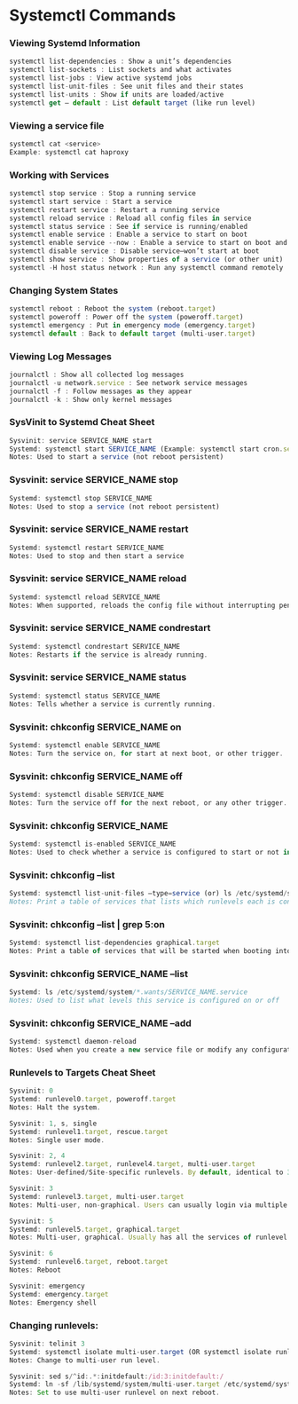 # Systemctl Commands
### Viewing Systemd Information
```javascript
systemctl list-dependencies : Show a unit’s dependencies
systemctl list-sockets : List sockets and what activates
systemctl list-jobs : View active systemd jobs
systemctl list-unit-files : See unit files and their states
systemctl list-units : Show if units are loaded/active
systemctl get – default : List default target (like run level)
```

### Viewing a service file
```javascript
systemctl cat <service>
Example: systemctl cat haproxy
```
### Working with Services
```javascript
systemctl stop service : Stop a running service
systemctl start service : Start a service
systemctl restart service : Restart a running service
systemctl reload service : Reload all config files in service
systemctl status service : See if service is running/enabled
systemctl enable service : Enable a service to start on boot
systemctl enable service --now : Enable a service to start on boot and start the service NOW
systemctl disable service : Disable service–won’t start at boot
systemctl show service : Show properties of a service (or other unit)
systemctl -H host status network : Run any systemctl command remotely
```
### Changing System States
```javascript
systemctl reboot : Reboot the system (reboot.target)
systemctl poweroff : Power off the system (poweroff.target)
systemctl emergency : Put in emergency mode (emergency.target)
systemctl default : Back to default target (multi-user.target)
```
### Viewing Log Messages
```javascript
journalctl : Show all collected log messages
journalctl -u network.service : See network service messages
journalctl -f : Follow messages as they appear
journalctl -k : Show only kernel messages
```
### SysVinit to Systemd Cheat Sheet
```javascript
Sysvinit: service SERVICE_NAME start
Systemd: systemctl start SERVICE_NAME (Example: systemctl start cron.service)
Notes: Used to start a service (not reboot persistent)
```
### Sysvinit: service SERVICE_NAME stop
```javascript
Systemd: systemctl stop SERVICE_NAME
Notes: Used to stop a service (not reboot persistent)
```
### Sysvinit: service SERVICE_NAME restart
```javascript
Systemd: systemctl restart SERVICE_NAME
Notes: Used to stop and then start a service
```
### Sysvinit: service SERVICE_NAME reload
```javascript
Systemd: systemctl reload SERVICE_NAME
Notes: When supported, reloads the config file without interrupting pending operations.
```
### Sysvinit: service SERVICE_NAME condrestart
```javascript
Systemd: systemctl condrestart SERVICE_NAME
Notes: Restarts if the service is already running.
```
### Sysvinit: service SERVICE_NAME status
```javascript
Systemd: systemctl status SERVICE_NAME
Notes: Tells whether a service is currently running.
```
### Sysvinit: chkconfig SERVICE_NAME on
```javascript
Systemd: systemctl enable SERVICE_NAME
Notes: Turn the service on, for start at next boot, or other trigger.
```
### Sysvinit: chkconfig SERVICE_NAME off
```javascript
Systemd: systemctl disable SERVICE_NAME
Notes: Turn the service off for the next reboot, or any other trigger.
```
### Sysvinit: chkconfig SERVICE_NAME
```javascript
Systemd: systemctl is-enabled SERVICE_NAME
Notes: Used to check whether a service is configured to start or not in the current environment.
```
### Sysvinit: chkconfig –list
```javascript
Systemd: systemctl list-unit-files –type=service (or) ls /etc/systemd/system/*.wants/
Notes: Print a table of services that lists which runlevels each is configured on or off
```
### Sysvinit: chkconfig –list | grep 5:on
```javascript
Systemd: systemctl list-dependencies graphical.target
Notes: Print a table of services that will be started when booting into graphical mode
```
### Sysvinit: chkconfig SERVICE_NAME –list
```javascript
Systemd: ls /etc/systemd/system/*.wants/SERVICE_NAME.service
Notes: Used to list what levels this service is configured on or off
```
### Sysvinit: chkconfig SERVICE_NAME –add
```javascript
Systemd: systemctl daemon-reload
Notes: Used when you create a new service file or modify any configuration
```
### Runlevels to Targets Cheat Sheet
```javascript
Sysvinit: 0
Systemd: runlevel0.target, poweroff.target
Notes: Halt the system.

Sysvinit: 1, s, single
Systemd: runlevel1.target, rescue.target
Notes: Single user mode.

Sysvinit: 2, 4
Systemd: runlevel2.target, runlevel4.target, multi-user.target
Notes: User-defined/Site-specific runlevels. By default, identical to 3.

Sysvinit: 3
Systemd: runlevel3.target, multi-user.target
Notes: Multi-user, non-graphical. Users can usually login via multiple consoles or via the network.

Sysvinit: 5
Systemd: runlevel5.target, graphical.target
Notes: Multi-user, graphical. Usually has all the services of runlevel 3 plus a graphical login.

Sysvinit: 6
Systemd: runlevel6.target, reboot.target
Notes: Reboot

Sysvinit: emergency
Systemd: emergency.target
Notes: Emergency shell
```
### Changing runlevels:
```javascript
Sysvinit: telinit 3
Systemd: systemctl isolate multi-user.target (OR systemctl isolate runlevel3.target OR telinit 3)
Notes: Change to multi-user run level.

Sysvinit: sed s/^id:.*:initdefault:/id:3:initdefault:/
Systemd: ln -sf /lib/systemd/system/multi-user.target /etc/systemd/system/default.target
Notes: Set to use multi-user runlevel on next reboot.
```
